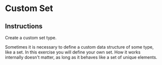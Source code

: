 # Custom Set

## Instructions

Create a custom set type.

Sometimes it is necessary to define a custom data structure of some type, like a set. In this exercise you will define
your own set. How it works internally doesn't matter, as long as it behaves like a set of unique elements.